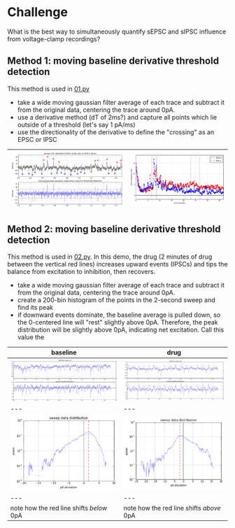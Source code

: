 # Challenge
What is the best way to simultaneously quantify sEPSC and sIPSC influence from voltage-clamp recordings?

## Method 1: moving baseline derivative threshold detection
This method is used in [01.py](01.py)
* take a wide moving gaussian filter average of each trace and subtract it from the original data, centering the trace around 0pA.
* use a derivative method (dT of 2ms?) and capture all points which lie outside of a threshold (let's say 1 pA/ms)
* use the directionality of the derivative to define the "crossing" as an EPSC or IPSC

![](demo2.jpg) | ![](output.png)
--- | ---

## Method 2: moving baseline derivative threshold detection
This method is used in [02.py](02.py). In this demo, the drug (2 minutes of drug between the vertical red lines) increases upward events (IPSCs) and tips the balance from excitation to inhibition, then recovers.
* take a wide moving gaussian filter average of each trace and subtract it from the original data, centering the trace around 0pA.
* create a 200-bin histogram of the points in the 2-second sweep and find its peak
 * if downward events dominate, the baseline average is pulled down, so the 0-centered line will "rest" slightly above 0pA. Therefore, the peak distribution will be slightly above 0pA, indicating net excitation. Call this value the 

baseline | drug
---|---
![](data-baseline-1.png) | ![](data-drug-1.png)
---|---
![](data-baseline-2.png) | ![](data-drug-2.png)
---|---
note how the red line shifts _below_ 0pA | note how the red line shifts _above_ 0pA
